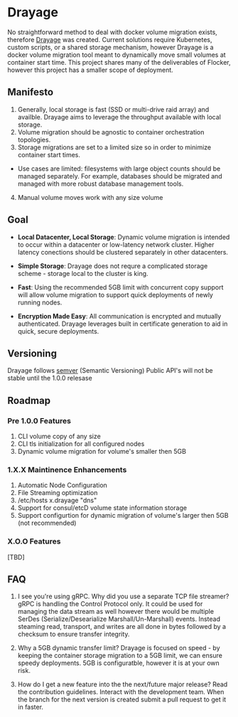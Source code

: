  # Drayage

No straightforward method to deal with docker volume migration exists, therefore
[Drayage](https://en.wikipedia.org/wiki/Drayage) was created. 
Current solutions require Kubernetes, custom scripts, or a shared storage 
mechanism, however Drayage is a docker volume migration tool meant to 
dynamically move small volumes at container start time. This project shares many
of the deliverables of Flocker, however this project has a smaller scope of 
deployment.

## Manifesto
1. Generally, local storage is fast (SSD or multi-drive raid array) and availble.
   Drayage aims to leverage the throughput available with local storage.
2. Volume migration should be agnostic to container orchestration topologies.
3. Storage migrations are set to a limited size so in order to minimize
   container start times.
  - Use cases are limited: filesystems with large object counts should be 
    managed separately. For example, databases should be migrated and managed
    with more robust database management tools.
4. Manual volume moves work with any size volume

## Goal

* **Local Datacenter, Local Storage**: Dynamic volume migration is intended to 
  occur within a datacenter or low-latency network cluster. Higher latency
  conections should be clustered separately in other datacenters.

* **Simple Storage**: Drayage does not requre a complicated storage scheme - 
  storage local to the cluster is king.

* **Fast**: Using the recommended 5GB limit with concurrent copy support will
  allow volume migration to support quick deployments of newly running nodes. 

* **Encryption Made Easy**: All communication is encrypted and mutually
  authenticated. Drayage leverages built in certificate generation to aid in
  quick, secure deployments.

## Versioning
Drayage follows [semver](https://semver.org/spec/v2.0.0.html) (Semantic Versioning)
Public API's will not be stable until the 1.0.0 relesase

## Roadmap

### Pre 1.0.0 Features
1. CLI volume copy of any size
2. CLI tls initialization for all configured nodes
3. Dynamic volume migration for volume's smaller then 5GB

### 1.X.X Maintinence Enhancements
1. Automatic Node Configuration
2. File Streaming optimization
3. /etc/hosts x.drayage "dns"
4. Support for consul/etcD volume state information storage
5. Support configurtion for dynamic migration of volume's larger then 5GB (not recommended)

### X.O.O Features
[TBD]

##  FAQ
1. I see you're using gRPC. Why did you use a separate TCP file streamer? 
  gRPC is handling the Control Protocol only. It could be used for managing the 
  data stream as well however there would be multiple SerDes
  (Serialize/Desearialize Marshall/Un-Marshall) events. Instead steaming read, 
  transport, and writes are all done in bytes followed by a checksum to ensure
  transfer integrity.

2. Why a 5GB dynamic transfer limit? 
  Drayage is focused on speed - by keeping the container storage migration to a 
  5GB limit, we can ensure speedy deployments. 5GB is configuratble, however 
  it is at your own risk.

3. How do I get a new feature into the the next/future major release?
  Read the contribution guidelines. Interact with the development team.
  When the branch for the next version is created submit a pull request to get
  it in faster.

